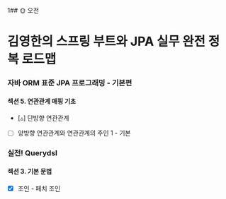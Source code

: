 1## :sun_with_face: 오전

# 김영한의 스프링 부트와 JPA 실무 완전 정복 로드맵
### 자바 ORM 표준 JPA 프로그래밍 - 기본편
#### 섹션 5. 연관관계 매핑 기초
- [▵] 단방향 연관관계
- [ ] 양방향 연관관계와 연관관계의 주인 1 - 기본

### 실전! Querydsl
#### 섹션 3. 기본 문법
- [x] 조인 - 페치 조인
